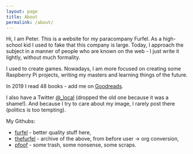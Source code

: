 ```yaml
---
layout: page
title: About
permalink: /about/
---
```


Hi, I am Peter. This is a website for my paracompany Furfel.
As a high-school kid I used to fake that this company is large. Today,
I approach the subject in a manner of people who are known on the
web - I just write it lightly, without much formality.

I used to create games. Nowadays, I am more focused on creating some
Raspberry Pi projects, writing my masters and learning things of the
future.

In 2019 I read 48 books - add me on [Goodreads](https://www.goodreads.com/piotrp94).

I also have a Twitter [@_local](https://twitter.com/_local) (dropped the old one because it was a shame!).
And because I try to care about my image, I rarely post there (politics is too tempting).

My Githubs:
* [furfel](https://github.com/furfel) - better quality stuff here,
* [thefurfel](https://github.com/thefurfel) - archive of the above, from before user -> org conversion,
* [pfoof](https://github.com/pfoof) - some trash, some nonsense, some scraps.
